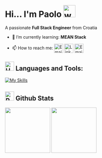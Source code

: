 # Hi... I'm Paolo <img src="https://user-images.githubusercontent.com/72663882/171687151-bb31c996-c9d2-49c8-b593-734946893b23.gif" alt="waving hand gif" aria-hidden="true" width="40" />
A passionate **Full Stack Engineer** from Croatia

- 🌱 I’m currently learning: **MEAN Stack**

- 📫 How to reach me:
<a href="https://paolokos.com" title="Portfolio"><img alt="Email" src="https://img.shields.io/badge/website-f59042?style=for-the-badge&logo=About.me&logoColor=white" height="30" align="center"/></a>
<a href="https://www.linkedin.com/in/kospaolo/"><img  alt="LinkedIn" title="LinkedIn" src="https://img.shields.io/static/v1?message=LinkedIn&logo=linkedin&label=&color=0077B5&logoColor=white&labelColor=&style=for-the-badge" height="30" align="center" /></a> 
<a href="mailto:kos.paolo@gmail.com" title="Email"><img alt="Email" src="https://img.shields.io/badge/Gmail-D14836?style=for-the-badge&logo=gmail&logoColor=white" height="30" align="center"/></a>

## <img src="https://raw.githubusercontent.com/Tarikul-Islam-Anik/Animated-Fluent-Emojis/master/Emojis/Objects/Hammer%20and%20Wrench.png" alt="Hammer and Wrench" width="30" height="30" /> **Languages and Tools:**  

[![My Skills](https://skillicons.dev/icons?i=html,css,scss,bootstrap,js,angular,vue,ts,nodejs,mongodb,firebase,git,github,npm,postman,jenkins,figma,webstorm,vscode&perline=8)](#)

## <img src="https://raw.githubusercontent.com/Tarikul-Islam-Anik/Animated-Fluent-Emojis/master/Emojis/Travel%20and%20places/Rocket.png" alt="Rocket" width="30" height="30" /> Github Stats 

<div>
<img height= "150" src="https://github-readme-stats-alpha-beryl.vercel.app/api?username=kospaolo&show_icons=true&theme=tokyonight" />

<img height= "150" src="https://github-readme-stats.vercel.app/api/top-langs/?username=kospaolo&layout=compact&theme=tokyonight" />
</div>
